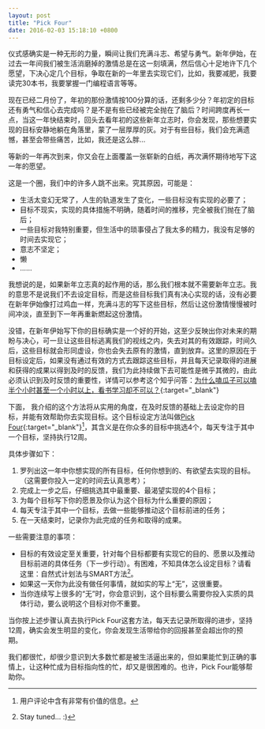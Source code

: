 ```yaml
---
layout: post
title: "Pick Four"
date: 2016-02-03 15:18:10 +0800
---
```


仪式感确实是一种无形的力量，瞬间让我们充满斗志、希望与勇气。新年伊始，在过去一年间我们被生活消磨掉的激情总是在这一刻填满，然后信心十足地许下几个愿望，下决心定几个目标，争取在新的一年里去实现它们，比如，我要减肥，我要读完30本书，我要掌握一门编程语言等等。

现在已经二月份了，年初的那份激情按100分算的话，还剩多少分？年初定的目标还有勇气和信心去完成吗？是不是有些已经被完全抛在了脑后？时间跨度再长一点，当这一年快结束时，回头去看年初的这些新年立志时，你会发现，那些想要实现的目标安静地躺在角落里，蒙了一层厚厚的灰。对于有些目标，我们会充满遗憾，甚至会带些痛苦，比如，我还是这么胖…

等新的一年再次到来，你又会在上面覆盖一张崭新的白纸，再次满怀期待地写下这一年的愿望。

这是一个圈，我们中的许多人跳不出来。究其原因，可能是：

- 生活太变幻无常了，人生的轨道发生了变化，一些目标没有实现的必要了；
- 目标不现实，实现的具体措施不明确，随着时间的推移，完全被我们抛在了脑后；
- 一些目标对我特别重要，但生活中的琐事侵占了我太多的精力，我没有足够的时间去实现它；
- 意志不坚定；
- 懒
- ……

我想说的是，如果新年立志真的起作用的话，那么我们根本就不需要新年立志。我的意思不是说我们不去设定目标，而是这些目标我们真有决心实现的话，没有必要在新年伊始像打过鸡血一样，充满斗志的写下这些目标，然后让这份激情慢慢被时间冲淡，直至到下一年再重新燃起这份激情。


没错，在新年伊始写下你的目标确实是一个好的开始，这至少反映出你对未来的期盼与决心，可一旦让这些目标逃离我们的视线之内，失去对其的有效跟踪，时间久后，这些目标就会形同虚设，你也会失去原有的激情，直到放弃。这里的原因在于目标设定后，如果没有通过有效的方式去跟踪这些目标，并且每天记录取得的进展和获得的成果以得到及时的反馈，我们为此持续做下去可能性是微乎其微的，由此必须认识到及时反馈的重要性，详情可以参考这个知乎问答：[为什么嗑瓜子可以嗑半个小时甚至一个小时以上，看书学习却不可以？](https://www.zhihu.com/question/28184567/answer/39898658){:target="_blank"}

下面， 我介绍的这个方法将从实用的角度，在及时反馈的基础上去设定你的目标，并能有效帮助你去实现目标。这个目标设定方法叫做[Pick Four](http://www.amazon.com/Pick-Four-Pack-Designed-Share/dp/1936719215){:target="_blank"}[^1]，其含义是在你众多的目标中挑选4个，每天专注于其中一个目标，坚持执行12周。

具体步骤如下：

1. 罗列出这一年中你想实现的所有目标，任何你想到的、有欲望去实现的目标。（这需要你投入一定的时间去认真思考）；
2. 完成上一步之后，仔细挑选其中最重要、最渴望实现的4个目标；
3. 为每个目标写下你的愿景及你认为这个目标为什么重要的原因；
4. 每天专注于其中一个目标，去做一些能够推动这个目标前进的任务；
5. 在一天结束时，记录你为此完成的任务和取得的成果。

一些需要注意的事项：

- 目标的有效设定至关重要，针对每个目标都要有实现它的目的、愿景以及推动目标前进的具体任务（下一步行动）。有困难，不知具体怎么设定目标？请看这里：自然式计划法与SMART方法[^2]。
- 如果这一天你为此没有做任何事情，就如实的写上“无”，这很重要。
- 当你连续写上很多的“无”时，你会意识到，这个目标要么需要你投入实质的具体行动，要么说明这个目标对你不重要。

当你按上述步骤认真去执行Pick Four这套方法，每天去记录所取得的进步，坚持12周，确实会发生明显的变化，你会发现生活带给你的回报甚至会超出你的预期。

我们都很忙，却很少意识到大多数忙都是被生活逼出来的，但如果能忙到正确的事情上，让这种忙成为目标指向性的忙，却又是很困难的。也许，Pick Four能够帮助你。

[^1]: 用户评论中含有非常有价值的信息。
[^2]: Stay tuned... :)